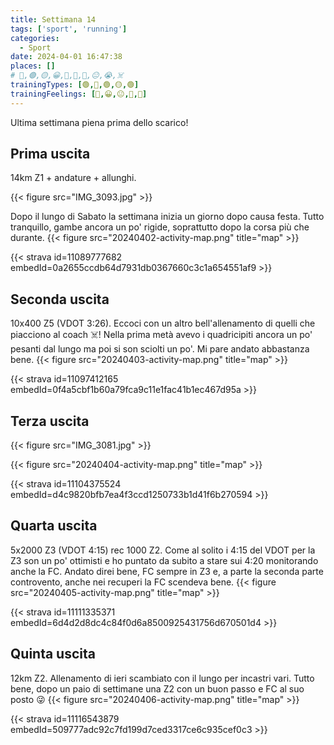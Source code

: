 ```yaml
---
title: Settimana 14
tags: ['sport', 'running']
categories:
  - Sport
date: 2024-04-01 16:47:38
places: []
# 🔴,🟢,🟡,😀,🙁,🫤,🙂,😐,😭,☠️
trainingTypes: [🟢,🔴,🟢,🟡,🟢]
trainingFeelings: [🙂,😀,😐,🙂,🙂]
---
```

Ultima settimana piena prima dello scarico!
<!--more-->

## Prima uscita
14km Z1 + andature + allunghi.

{{< figure src="IMG_3093.jpg" >}}

Dopo il lungo di Sabato la settimana inizia un giorno dopo causa festa.
Tutto tranquillo, gambe ancora un po' rigide, soprattutto dopo la corsa più che durante.
{{< figure src="20240402-activity-map.png" title="map" >}}

{{< strava id=11089777682 embedId=0a2655ccdb64d7931db0367660c3c1a654551af9 >}}

## Seconda uscita
10x400 Z5 (VDOT 3:26). Eccoci con un altro bell'allenamento di quelli che piacciono al coach ☠️!
Nella prima metà avevo i quadricipiti ancora un po' pesanti dal lungo ma poi si son sciolti un po'.
Mi pare andato abbastanza bene.
{{< figure src="20240403-activity-map.png" title="map" >}}

{{< strava id=11097412165 embedId=0f4a5cbf1b60a79fca9c11e1fac41b1ec467d95a >}}

## Terza uscita

{{< figure src="IMG_3081.jpg" >}}

{{< figure src="20240404-activity-map.png" title="map" >}}

{{< strava id=11104375524 embedId=d4c9820bfb7ea4f3ccd1250733b1d41f6b270594 >}}

## Quarta uscita
5x2000 Z3 (VDOT 4:15) rec 1000 Z2.
Come al solito i 4:15 del VDOT per la Z3 son un po' ottimisti e ho puntato da subito a stare sui 4:20 monitorando anche la FC.
Andato direi bene, FC sempre in Z3 e, a parte la seconda parte controvento, anche nei recuperi la FC scendeva bene.
{{< figure src="20240405-activity-map.png" title="map" >}}

{{< strava id=11111335371 embedId=6d4d2d8dc4c84f0d6a8500925431756d670501d4 >}}

## Quinta uscita
12km Z2. Allenamento di ieri scambiato con il lungo per incastri vari.
Tutto bene, dopo un paio di settimane una Z2 con un buon passo e FC al suo posto 😜
{{< figure src="20240406-activity-map.png" title="map" >}}

{{< strava id=11116543879 embedId=509777adc92c7fd199d7ced3317ce6c935cef0c3 >}}
